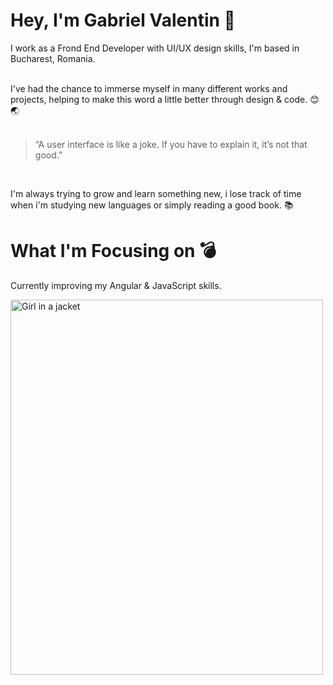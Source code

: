 # Hey, I'm Gabriel Valentin 🚀


I work as a Frond End Developer with UI/UX design skills, I'm based in Bucharest, Romania.<br>


<br>I've had the chance to immerse myself in many different works and projects, helping to make this word a little better through design & code. 😊 🌏 <br><br>


<blockquote>“A user interface is like a joke. If you have to explain it, it’s not that good.”</blockquote><br>


I'm always trying to grow and learn something new, i lose track of time when i'm studying new languages or simply reading a good book. 📚<br>

# What I'm Focusing on 💣

Currently improving my Angular & JavaScript skills.


<img src="img_girl.jpg" alt="Girl in a jacket" width="500" height="600">
